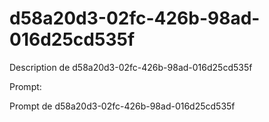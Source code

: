 # d58a20d3-02fc-426b-98ad-016d25cd535f

Description de d58a20d3-02fc-426b-98ad-016d25cd535f

Prompt:

Prompt de d58a20d3-02fc-426b-98ad-016d25cd535f